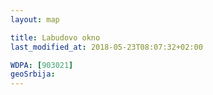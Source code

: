 ```yaml
---
layout: map

title: Labudovo okno
last_modified_at: 2018-05-23T08:07:32+02:00

WDPA: [903021]
geoSrbija:
---
```

